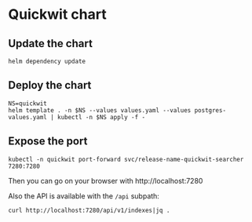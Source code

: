 # Quickwit chart

## Update the chart

```
helm dependency update
```

## Deploy the chart

```
NS=quickwit
helm template . -n $NS --values values.yaml --values postgres-values.yaml | kubectl -n $NS apply -f -
```

## Expose the port

```shell
kubectl -n quickwit port-forward svc/release-name-quickwit-searcher 7280:7280
```

Then you can go on your browser with http://localhost:7280

Also the API is available with the `/api` subpath:

```shell
curl http://localhost:7280/api/v1/indexes|jq .
```
